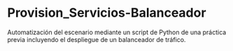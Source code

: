 # Provision_Servicios-Balanceador
Automatización del escenario mediante un script de Python de una práctica previa incluyendo el despliegue de un balanceador de tráfico.
